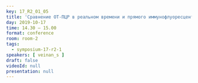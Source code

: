 ```yaml
---
key: 17_R2_01_05
title: 'Сравнение ОТ-ПЦР в реальном времени и прямого иммунофлуоресцентного теста на обнаружение хантавирусов в лёгких у крыс'
day: 2019-10-17
time: 14.30 – 15.00
format: conference
room: room-2
tags:
  - symposium-17-r2-1
speakers: [ veinan_s ]
draft: false
videoId: null
presentation: null
---
```

